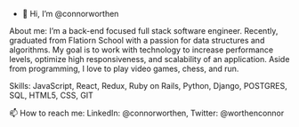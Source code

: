 - 👋 Hi, I’m @connorworthen

About me: 
  I’m a back-end focused full stack software engineer. Recently, graduated from Flatiorn School with a passion for data structures and algorithms. My goal is to work
  with technology to increase performance levels, optimize high responsiveness, and scalability of an application. Aside from programming, I love to play video games,
  chess, and run.
  
 Skills:
  JavaScript, React, Redux, Ruby on Rails, Python, Django, POSTGRES, SQL, HTML5, CSS, GIT

📫 How to reach me:
  LinkedIn: @connorworthen, Twitter: @worthenconnor
